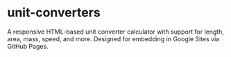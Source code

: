 # unit-converters
A responsive HTML-based unit converter calculator with support for length, area, mass, speed, and more. Designed for embedding in Google Sites via GitHub Pages.
